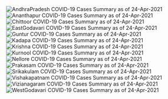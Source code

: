 
<img src="https://deepuhub.github.io/COVID-19/GraphsGenerated/24-Apr-2021/Last24Hrs_AndhraPradesh_24-Apr-2021.jpg" alt="AndhraPradesh COVID-19 Cases Summary as of 24-Apr-2021">
 <br>
<img src="https://deepuhub.github.io/COVID-19/GraphsGenerated/24-Apr-2021/Last24Hrs_Ananthapur_24-Apr-2021.jpg" alt="Ananthapur COVID-19 Cases Summary as of 24-Apr-2021">
 <br>
<img src="https://deepuhub.github.io/COVID-19/GraphsGenerated/24-Apr-2021/Last24Hrs_Chittoor_24-Apr-2021.jpg" alt="Chittoor COVID-19 Cases Summary as of 24-Apr-2021">
 <br>
<img src="https://deepuhub.github.io/COVID-19/GraphsGenerated/24-Apr-2021/Last24Hrs_EastGodavari_24-Apr-2021.jpg" alt="EastGodavari COVID-19 Cases Summary as of 24-Apr-2021">
 <br>
<img src="https://deepuhub.github.io/COVID-19/GraphsGenerated/24-Apr-2021/Last24Hrs_Guntur_24-Apr-2021.jpg" alt="Guntur COVID-19 Cases Summary as of 24-Apr-2021">
 <br>
<img src="https://deepuhub.github.io/COVID-19/GraphsGenerated/24-Apr-2021/Last24Hrs_Kadapa_24-Apr-2021.jpg" alt="Kadapa COVID-19 Cases Summary as of 24-Apr-2021">
 <br>
<img src="https://deepuhub.github.io/COVID-19/GraphsGenerated/24-Apr-2021/Last24Hrs_Krishna_24-Apr-2021.jpg" alt="Krishna COVID-19 Cases Summary as of 24-Apr-2021">
 <br>
<img src="https://deepuhub.github.io/COVID-19/GraphsGenerated/24-Apr-2021/Last24Hrs_Kurnool_24-Apr-2021.jpg" alt="Kurnool COVID-19 Cases Summary as of 24-Apr-2021">
 <br>
<img src="https://deepuhub.github.io/COVID-19/GraphsGenerated/24-Apr-2021/Last24Hrs_Nellore_24-Apr-2021.jpg" alt="Nellore COVID-19 Cases Summary as of 24-Apr-2021">
 <br>
<img src="https://deepuhub.github.io/COVID-19/GraphsGenerated/24-Apr-2021/Last24Hrs_Prakasam_24-Apr-2021.jpg" alt="Prakasam COVID-19 Cases Summary as of 24-Apr-2021">
 <br>
<img src="https://deepuhub.github.io/COVID-19/GraphsGenerated/24-Apr-2021/Last24Hrs_Srikakulam_24-Apr-2021.jpg" alt="Srikakulam COVID-19 Cases Summary as of 24-Apr-2021">
 <br>
<img src="https://deepuhub.github.io/COVID-19/GraphsGenerated/24-Apr-2021/Last24Hrs_Vishakapatnam_24-Apr-2021.jpg" alt="Vishakapatnam COVID-19 Cases Summary as of 24-Apr-2021">
 <br>
<img src="https://deepuhub.github.io/COVID-19/GraphsGenerated/24-Apr-2021/Last24Hrs_Vizianagaram_24-Apr-2021.jpg" alt="Vizianagaram COVID-19 Cases Summary as of 24-Apr-2021">
 <br>
<img src="https://deepuhub.github.io/COVID-19/GraphsGenerated/24-Apr-2021/Last24Hrs_WestGodavari_24-Apr-2021.jpg" alt="WestGodavari COVID-19 Cases Summary as of 24-Apr-2021">
 <br> 